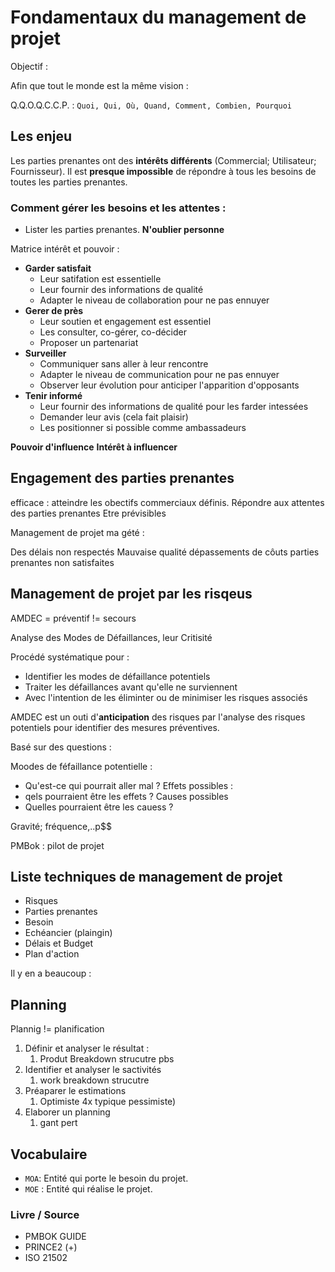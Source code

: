 # Fondamentaux du management de projet

Objectif :


Afin que tout le monde est la même vision : 

Q.Q.O.Q.C.C.P.  : `Quoi, Qui, Où, Quand, Comment, Combien, Pourquoi`

## Les enjeu

Les parties prenantes ont des **intérêts différents** (Commercial; Utilisateur; Fournisseur).
Il est **presque impossible** de répondre à tous les besoins de toutes les parties prenantes.

### Comment gérer les besoins et les attentes :

- Lister les parties prenantes. **N'oublier personne**

Matrice intérêt et pouvoir :

- **Garder satisfait**
  - Leur satifation est essentielle
  - Leur fournir des informations de qualité
  - Adapter le niveau de collaboration pour ne pas ennuyer
- **Gerer de près**
  - Leur soutien et engagement est essentiel
  - Les consulter, co-gérer, co-décider
  - Proposer un partenariat
- **Surveiller**
  - Communiquer sans aller à leur rencontre
  - Adapter le niveau de communication pour ne pas ennuyer
  - Observer leur évolution pour anticiper l'apparition d'opposants
- **Tenir informé**
  - Leur fournir des informations de qualité pour les farder intessées
  - Demander leur avis (cela fait plaisir)
  - Les positionner si possible comme ambassadeurs

**Pouvoir d'influence**
**Intérêt à influencer**

## Engagement des parties prenantes

efficace : 
atteindre les obectifs commerciaux définis.
Répondre aux attentes des parties prenantes
Etre prévisibles

Management de projet ma gété :

Des délais non respectés
Mauvaise qualité
dépassements de côuts
parties prenantes non satisfaites


## Management de projet par les risqeus

AMDEC = préventif != secours

Analyse des
Modes de 
Défaillances, leur
Critisité

Procédé systématique pour :

- Identifier les modes de défaillance potentiels
- Traiter les défaillances avant qu'elle ne surviennent
- Avec l'intention de les éliminter ou de minimiser les risques associés

AMDEC est un outi d'**anticipation** des risques par l'analyse des risques potentiels pour identifier des mesures préventives.

Basé sur des questions :

Moodes de féfaillance potentielle :
- Qu'est-ce qui pourrait aller mal ?
Effets possibles :
- qels pourraient être les effets ?
Causes possibles
- Quelles pourraient être les cauess ?

Gravité; fréquence,..p$$


PMBok : pilot de projet


## Liste techniques de management de projet

- Risques 
- Parties prenantes
- Besoin 
- Echéancier (plaingin)
- Délais et Budget
- Plan d'action

Il y en a beaucoup :

## Planning

Plannig != planification

1. Définir et analyser le résultat :
   1. Produt Breakdown strucutre pbs
2. Identifier et analyser le sactivités
   1. work breakdown strucutre 
3. Préaparer le estimations
   1. Optimiste 4x typique pessimiste)
4. Elaborer un planning
   1. gant pert  

## Vocabulaire 

- `MOA`: Entité qui porte le besoin du projet.
- `MOE` : Entité qui réalise le projet.


### Livre / Source

- PMBOK GUIDE
- PRINCE2 (+)
- ISO 21502